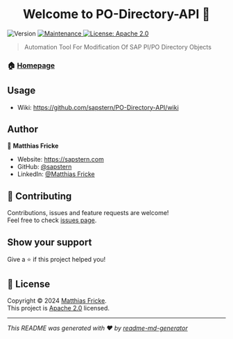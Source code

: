<h1 align="center">Welcome to PO-Directory-API 👋</h1>
<p>
  <img alt="Version" src="https://img.shields.io/badge/version-1.0.0-blue.svg?cacheSeconds=2592000" />
  <a href="https://github.com/kefranabg/readme-md-generator/graphs/commit-activity" target="_blank">
    <img alt="Maintenance" src="https://img.shields.io/badge/Maintained%3F-yes-green.svg" />
  </a>
  <a href="https://www.apache.org/licenses/LICENSE-2.0.html" target="_blank">
    <img alt="License: Apache 2.0" src="https://img.shields.io/github/license/sapstern/PO-Directory-API" />
  </a>
</p>

> Automation Tool For Modification Of SAP PI/PO Directory Objects

### 🏠 [Homepage](https://github.com/sapstern/PO-Directory-API)

## Usage

* Wiki: https://github.com/sapstern/PO-Directory-API/wiki

## Author

👤 **Matthias Fricke**

* Website: https://sapstern.com
* GitHub: [@sapstern](https://github.com/sapstern)
* LinkedIn: [@Matthias Fricke](https://www.linkedin.com/in/matthias-fricke-193b6983/)

## 🤝 Contributing

Contributions, issues and feature requests are welcome!<br />Feel free to check [issues page](https://github.com/sapstern/PO-Directory-API/issues). 

## Show your support

Give a ⭐️ if this project helped you!

## 📝 License

Copyright © 2024 [Matthias Fricke](https://github.com/sapstern).<br />
This project is [Apache 2.0](https://www.apache.org/licenses/LICENSE-2.0.html) licensed.

***
_This README was generated with ❤️ by [readme-md-generator](https://github.com/kefranabg/readme-md-generator)_
